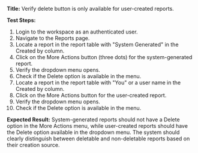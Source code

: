 **Title:** Verify delete button is only available for user-created reports.

**Test Steps:**
1. Login to the workspace as an authenticated user.
2. Navigate to the Reports page.
3. Locate a report in the report table with "System Generated" in the Created by column.
4. Click on the More Actions button (three dots) for the system-generated report.
5. Verify the dropdown menu opens.
6. Check if the Delete option is available in the menu.
7. Locate a report in the report table with "You" or a user name in the Created by column.
8. Click on the More Actions button for the user-created report.
9. Verify the dropdown menu opens.
10. Check if the Delete option is available in the menu.

**Expected Result:**
System-generated reports should not have a Delete option in the More Actions menu, while user-created reports should have the Delete option available in the dropdown menu. The system should clearly distinguish between deletable and non-deletable reports based on their creation source.